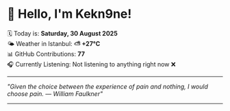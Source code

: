 # 👋 Hello, I'm Kekn9ne!

🗓️ Today is: **Saturday, 30 August 2025**  
🌤️ Weather in Istanbul: **⛅️  +27°C**  
📊 GitHub Contributions: **77**  
🎧 Currently Listening: Not listening to anything right now ❌

---

_"Given the choice between the experience of pain and nothing, I would choose pain. — *William Faulkner*"_

---
